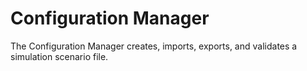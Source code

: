 # Configuration Manager
The Configuration Manager creates, imports, exports, and validates a simulation
scenario file.
